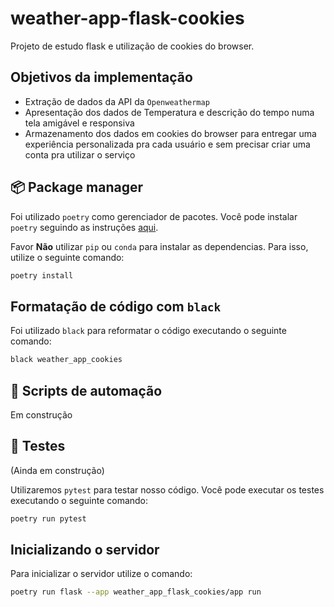 # weather-app-flask-cookies

Projeto de estudo flask e utilização de cookies do browser.

## Objetivos da implementação

- Extração de dados da API da `Openweathermap`
- Apresentação dos dados de Temperatura e descrição do tempo numa tela amigável e responsiva
- Armazenamento dos dados em cookies do browser para entregar uma experiência personalizada pra cada usuário e sem precisar criar uma conta pra utilizar o serviço

## 📦 Package manager

Foi utilizado `poetry` como gerenciador de pacotes. Você pode instalar `poetry` seguindo as instruções [aqui](https://python-poetry.org/docs/#installation).

Favor **Não** utilizar `pip` ou `conda` para instalar as dependencias. Para isso, utilize o seguinte comando:

```bash
poetry install
```

## Formatação de código com `black`

Foi utilizado `black` para reformatar o código executando o seguinte comando:

```bash
black weather_app_cookies 
```

## 🤖 Scripts de automação

Em construção

## 🧪 Testes

(Ainda em construção)

Utilizaremos `pytest` para testar nosso código. Você pode executar os testes executando o seguinte comando:

```bash
poetry run pytest
```

## Inicializando o servidor

Para inicializar o servidor utilize o comando:

```bash
poetry run flask --app weather_app_flask_cookies/app run
```
